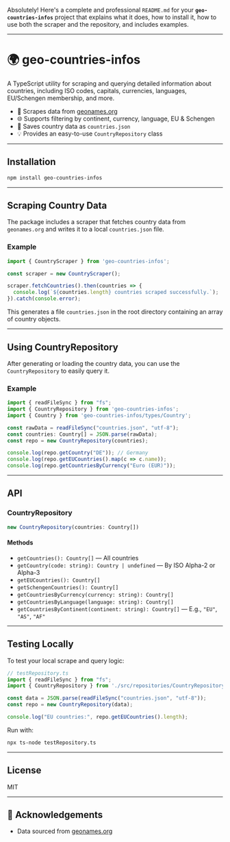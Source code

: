 Absolutely! Here's a complete and professional `README.md` for your **`geo-countries-infos`** project that explains what it does, how to install it, how to use both the scraper and the repository, and includes examples.

---

# 🌍 geo-countries-infos

A TypeScript utility for scraping and querying detailed information about countries, including ISO codes, capitals, currencies, languages, EU/Schengen membership, and more.

- 🔎 Scrapes data from [geonames.org](https://www.geonames.org/)
- 🌐 Supports filtering by continent, currency, language, EU & Schengen
- 💾 Saves country data as `countries.json`
- 💡 Provides an easy-to-use `CountryRepository` class

---

## Installation

```bash
npm install geo-countries-infos
```

---

## Scraping Country Data

The package includes a scraper that fetches country data from `geonames.org` and writes it to a local `countries.json` file.

### Example

```ts
import { CountryScraper } from 'geo-countries-infos';

const scraper = new CountryScraper();

scraper.fetchCountries().then(countries => {
  console.log(`${countries.length} countries scraped successfully.`);
}).catch(console.error);
```

This generates a file `countries.json` in the root directory containing an array of country objects.

---

## Using CountryRepository

After generating or loading the country data, you can use the `CountryRepository` to easily query it.

### Example

```ts
import { readFileSync } from "fs";
import { CountryRepository } from 'geo-countries-infos';
import { Country } from 'geo-countries-infos/types/Country';

const rawData = readFileSync("countries.json", "utf-8");
const countries: Country[] = JSON.parse(rawData);
const repo = new CountryRepository(countries);

console.log(repo.getCountry("DE")); // Germany
console.log(repo.getEUCountries().map(c => c.name));
console.log(repo.getCountriesByCurrency("Euro (EUR)"));
```

---

## API

### CountryRepository

```ts
new CountryRepository(countries: Country[])
```

#### Methods

* `getCountries(): Country[]` — All countries
* `getCountry(code: string): Country | undefined` — By ISO Alpha-2 or Alpha-3
* `getEUCountries(): Country[]`
* `getSchengenCountries(): Country[]`
* `getCountriesByCurrency(currency: string): Country[]`
* `getCountriesByLanguage(language: string): Country[]`
* `getCountriesByContinent(continent: string): Country[]` — E.g., `"EU"`, `"AS"`, `"AF"`

---

## Testing Locally

To test your local scrape and query logic:

```ts
// testRepository.ts
import { readFileSync } from "fs";
import { CountryRepository } from './src/repositories/CountryRepository'; // adjust path as needed

const data = JSON.parse(readFileSync("countries.json", "utf-8"));
const repo = new CountryRepository(data);

console.log("EU countries:", repo.getEUCountries().length);
```

Run with:

```bash
npx ts-node testRepository.ts
```

---

## License

MIT

---

## 🙌 Acknowledgements

* Data sourced from [geonames.org](https://www.geonames.org/)
